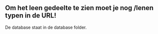 ## Om het leen gedeelte te zien moet je nog /lenen typen in de URL!

De database staat in de database folder.
